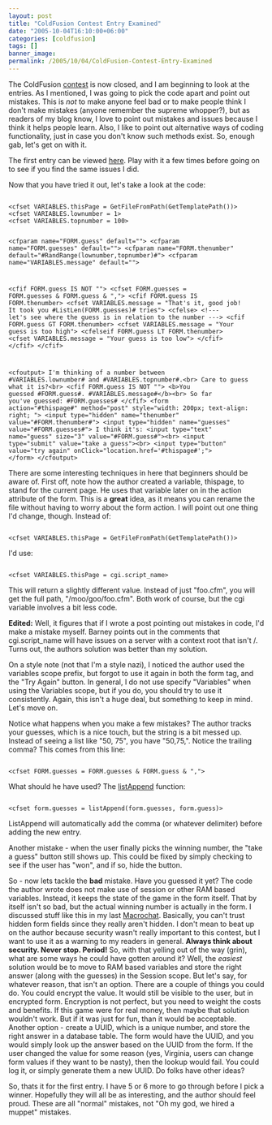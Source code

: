 ```yaml
---
layout: post
title: "ColdFusion Contest Entry Examined"
date: "2005-10-04T16:10:00+06:00"
categories: [coldfusion]
tags: []
banner_image: 
permalink: /2005/10/04/ColdFusion-Contest-Entry-Examined
---
```


The ColdFusion <a href="http://ray.camdenfamily.com/index.cfm/2005/9/20/Contest-Shall-We-Play-a-Game">contest</a> is now closed, and I am beginning to look at the entries. As I mentioned, I was going to pick the code apart and point out mistakes. This is <i>not</i> to make anyone feel bad or to make people think I don't make mistakes (anyone remember the supreme whopper?), but as readers of my blog know, I love to point out mistakes and issues because I think it helps people learn. Also, I like to point out alternative ways of coding functionality, just in case you don't know such methods exist. So, enough gab, let's get on with it.

The first entry can be viewed <a href="http://ray.camdenfamily.com/demos/contest1/entry1/guessanumber.cfm">here</a>. Play with it a few times before going on to see if you find the same issues I did.
<!--more-->
Now that you have tried it out, let's take a look at the code:

<code>
&lt;cfset VARIABLES.thisPage = GetFileFromPath(GetTemplatePath())&gt;
&lt;cfset VARIABLES.lownumber = 1&gt;
&lt;cfset VARIABLES.topnumber = 100&gt;

&lt;cfparam name="FORM.guess" default=""&gt;
&lt;cfparam name="FORM.guesses" default=""&gt;
&lt;cfparam name="FORM.thenumber" default="#RandRange(lownumber,topnumber)#"&gt;
&lt;cfparam name="VARIABLES.message" default=""&gt;

&lt;cfif FORM.guess IS NOT ""&gt;
	&lt;cfset FORM.guesses = FORM.guesses & FORM.guess & ","&gt;
	&lt;cfif FORM.guess IS FORM.thenumber&gt;
		&lt;cfset VARIABLES.message = "That's it, good job! It took you #ListLen(FORM.guesses)# tries"&gt;
	&lt;cfelse&gt;
		&lt;!--- let's see where the guess is in relation to the number ---&gt;
		&lt;cfif FORM.guess GT FORM.thenumber&gt;
			&lt;cfset VARIABLES.message = "Your guess is too high"&gt;
		&lt;cfelseif FORM.guess LT FORM.thenumber&gt;
			&lt;cfset VARIABLES.message = "Your guess is too low"&gt;
		&lt;/cfif&gt;
	&lt;/cfif&gt;
&lt;/cfif&gt;

&lt;cfoutput&gt;
	I'm thinking of a number between #VARIABLES.lownumber# and #VARIABLES.topnumber#.&lt;br&gt;
	Care to guess what it is?&lt;br&gt;
	&lt;cfif FORM.guess IS NOT ""&gt;
		&lt;b&gt;You guessed #FORM.guess#. #VARIABLES.message#&lt;/b&gt;&lt;br&gt;
		So far you've guessed: #FORM.guesses#
	&lt;/cfif&gt;
	&lt;form action="#thispage#" method="post" style="width: 200px; text-align: right; "&gt;
		&lt;input type="hidden" name="thenumber" value="#FORM.thenumber#"&gt;
		&lt;input type="hidden" name="guesses" value="#FORM.guesses#"&gt;
		I think it's: &lt;input type="text" name="guess" size="3" value="#FORM.guess#"&gt;&lt;br&gt;
		&lt;input type="submit" value="take a guess"&gt;&lt;br&gt;
		&lt;input type="button" value="try again"  onClick="location.href='#thispage#';"&gt;
	&lt;/form&gt;
&lt;/cfoutput&gt;
</code>

There are some interesting techniques in here that beginners should be aware of. First off, note how the author created a variable, thispage, to stand for the current page. He uses that variable later on in the action attribute of the form. This is a <b>great</b> idea, as it means you can rename the file without having to worry about the form action. I will point out one thing I'd change, though. Instead of:

<code>
&lt;cfset VARIABLES.thisPage = GetFileFromPath(GetTemplatePath())&gt;
</code>

I'd use:

<code>
&lt;cfset VARIABLES.thisPage = cgi.script_name&gt;
</code>

This will return a slightly different value. Instead of just "foo.cfm", you will get the full path, "/moo/goo/foo.cfm". Both work of course, but the cgi variable involves a bit less code. 

<b>Edited:</b> Well, it figures that if I wrote a post pointing out mistakes in code, I'd make a mistake myself. Barney points out in the comments that cgi.script_name will have issues on a server with a context root that isn't /. Turns out, the authors solution was better than my solution. 

On a style note (not that I'm a style nazi), I noticed the author used the variables scope prefix, but forgot to use it again in both the form tag, and the "Try Again" button. In general, I do not use specify "Variables" when using the Variables scope, but if you do, you should try to use it consistently. Again, this isn't a huge deal, but something to keep in mind. Let's move on.

Notice what happens when you make a few mistakes? The author tracks your guesses, which is a nice touch, but the string is a bit messed up. Instead of seeing a list like "50, 75", you have "50,75,". Notice the trailing comma? This comes from this line:

<code>
&lt;cfset FORM.guesses = FORM.guesses & FORM.guess & ","&gt;
</code>

What should he have used? The <a href="http://livedocs.macromedia.com/coldfusion/7/htmldocs/00000547.htm#130310">listAppend</a> function:

<code>
&lt;cfset form.guesses = listAppend(form.guesses, form.guess)&gt;
</code>

ListAppend will automatically add the comma (or whatever delimiter) before adding the new entry. 

Another mistake - when the user finally picks the winning number, the "take a guess" button still shows up. This could be fixed by simply checking to see if the user has "won", and if so, hide the button.

So - now lets tackle the <b>bad</b> mistake. Have you guessed it yet? The code the author wrote does not make use of session or other RAM based variables. Instead, it keeps the state of the game in the form itself. That by itself isn't so bad, but the actual winning number is actually in the form. I discussed stuff like this in my last <a href="http://ray.camdenfamily.com/index.cfm/2005/9/14/Macrochat-Recording-and-Downloads">Macrochat</a>. Basically, you can't trust hidden form fields since they really aren't hidden. I don't mean to beat up on the author because security wasn't really important to this contest, but I want to use it as a warning to my readers in general. <b>Always think about security. Never stop. Period!</b> So, with that yelling out of the way (grin), what are some ways he could have gotten around it? Well, the <i>easiest</i> solution would be to move to RAM based variables and store the right answer (along with the guesses) in the Session scope. But let's say, for whatever reason, that isn't an option. There are a couple of things you could do. You could encrypt the value. It would still be visible to the user, but in encrypted form. Encryption is not perfect, but you need to weight the costs and benefits. If this game were for real money, then maybe that solution wouldn't work. But if it was just for fun, than it would be acceptable. Another option - create a UUID, which is a unique number, and store the right answer in a database table. The form would have the UUID, and you would simply look up the answer based on the UUID from the form. If the user changed the value for some reason (yes, Virginia, users can change form values if they want to be nasty), then the lookup would fail. You could log it, or simply generate them a new UUID. Do folks have other ideas?

So, thats it for the first entry. I have 5 or 6 more to go through before I pick a winner. Hopefully they will all be as interesting, and the author should feel proud. These are all "normal" mistakes, not "Oh my god, we hired a muppet" mistakes.